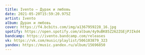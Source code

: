 ```yaml
---
title: Ivento — Дурак и любовь
date: 2021-05-20T15:59:20.975Z
artist: Ivento
album: Дурак и любовь
cover: https://f4.bcbits.com/img/a1367959228_16.jpg
spotify: https://open.spotify.com/album/4y9uBK85Z262ZGEjPJIkd4
bandcamp: https://ivento.bandcamp.com/releases
vk: https://vk.com/music/playlist/506103879_323
yandex: https://music.yandex.ru/album/15696850
---
```

